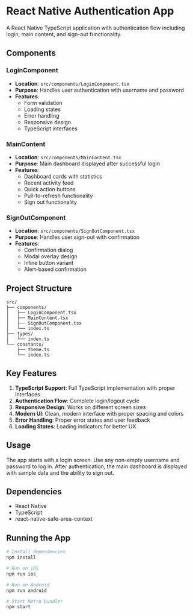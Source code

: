 # React Native Authentication App

A React Native TypeScript application with authentication flow including login, main content, and sign-out functionality.

## Components

### LoginComponent
- **Location**: `src/components/LoginComponent.tsx`
- **Purpose**: Handles user authentication with username and password
- **Features**:
  - Form validation
  - Loading states
  - Error handling
  - Responsive design
  - TypeScript interfaces

### MainContent
- **Location**: `src/components/MainContent.tsx`
- **Purpose**: Main dashboard displayed after successful login
- **Features**:
  - Dashboard cards with statistics
  - Recent activity feed
  - Quick action buttons
  - Pull-to-refresh functionality
  - Sign out functionality

### SignOutComponent
- **Location**: `src/components/SignOutComponent.tsx`
- **Purpose**: Handles user sign-out with confirmation
- **Features**:
  - Confirmation dialog
  - Modal overlay design
  - Inline button variant
  - Alert-based confirmation

## Project Structure

```
src/
├── components/
│   ├── LoginComponent.tsx
│   ├── MainContent.tsx
│   ├── SignOutComponent.tsx
│   └── index.ts
├── types/
│   └── index.ts
└── constants/
    ├── theme.ts
    └── index.ts
```

## Key Features

1. **TypeScript Support**: Full TypeScript implementation with proper interfaces
2. **Authentication Flow**: Complete login/logout cycle
3. **Responsive Design**: Works on different screen sizes
4. **Modern UI**: Clean, modern interface with proper spacing and colors
5. **Error Handling**: Proper error states and user feedback
6. **Loading States**: Loading indicators for better UX

## Usage

The app starts with a login screen. Use any non-empty username and password to log in. After authentication, the main dashboard is displayed with sample data and the ability to sign out.

## Dependencies

- React Native
- TypeScript
- react-native-safe-area-context

## Running the App

```bash
# Install dependencies
npm install

# Run on iOS
npm run ios

# Run on Android
npm run android

# Start Metro bundler
npm start
```